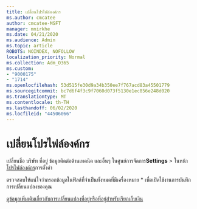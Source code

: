 ```yaml
---
title: เปลี่ยนโปรไฟล์องค์กร
ms.author: cmcatee
author: cmcatee-MSFT
manager: mnirkhe
ms.date: 04/21/2020
ms.audience: Admin
ms.topic: article
ROBOTS: NOINDEX, NOFOLLOW
localization_priority: Normal
ms.collection: Adm_O365
ms.custom:
- "9000175"
- "1714"
ms.openlocfilehash: 53d515fe30d9a34b350ee7f767acd83a45501779
ms.sourcegitcommit: bc7d6f4f3c9f7060d073f5130e1ec856e248d020
ms.translationtype: MT
ms.contentlocale: th-TH
ms.lasthandoff: 06/02/2020
ms.locfileid: "44506066"
---
```

# <a name="change-organization-profile"></a>เปลี่ยนโปรไฟล์องค์กร

เปลี่ยนชื่อ บริษัท ที่อยู่ ข้อมูลติดต่อด้านเทคนิค และอื่นๆ ในศูนย์การจัดการ**Settings**  >  ในหน้า[โปรไฟล์องค์กร](https://go.microsoft.com/fwlink/p/?linkid=2067339)การตั้งค่า

ตรวจสอบให้แน่ใจว่ากรอกข้อมูลในฟิลด์ที่จําเป็นทั้งหมดที่มีเครื่องหมาย * เพื่อเปิดใช้งานการบันทึกการเปลี่ยนแปลงของคุณ

[ดูข้อมูลเพิ่มเติมเกี่ยวกับการเปลี่ยนแปลงที่อยู่หรือที่อยู่สําหรับเรียกเก็บเงิน](https://docs.microsoft.com/microsoft-365/admin/manage/change-address-contact-and-more)